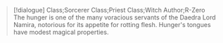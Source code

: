 >[!dialogue] Class;Sorcerer Class;Priest Class;Witch Author;R-Zero
>The hunger is one of the many voracious servants of the Daedra Lord Namira, notorious for its appetite for rotting flesh. Hunger's tongues have modest magical properties.